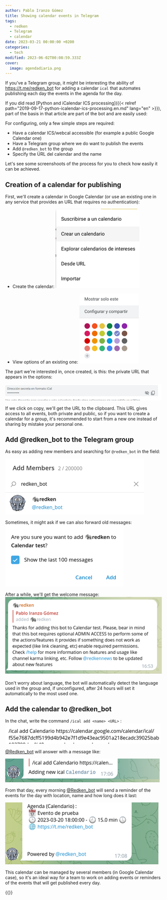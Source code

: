 ```yaml
---
author: Pablo Iranzo Gómez
title: Showing calendar events in Telegram
tags:
  - redken
  - Telegram
  - calendar
date: 2023-03-21 00:00:00 +0200
categories:
  - tech
modified: 2023-06-02T00:08:59.333Z
cover:
  image: agendadiaria.png
---
```


If you've a Telegram group, it might be interesting the ability of <https://t.me/redken_bot> for adding a calendar `ical` that automates publishing each day the events in the agenda for the day.

If you did read [Python and iCalendar ICS processing]({{< relref path="2019-09-17-python-icalendar-ics-processing.en.md" lang="en" >}}), part of the basis in that article are part of the bot and are easily used:

For configuring, only a few simple steps are required:

- Have a calendar ICS/webcal accessible (for example a public Google Calendar one)
- Have a Telegram group where we do want to publish the events
- Add `@redken_bot` to the group
- Specify the URL del calendar and the name

Let's see some screenshoots of the process for you to check how easily it can be achieved.

## Creation of a calendar for publishing

First, we'll create a calendar in Google Calendar (or use an existing one in any service that provides an URL that requires no authentication):

- Create the calendar:
  ![](createcalendar.png)

- View options of an existing one:
  ![](configandshare.png)

The part we're interested in, once created, is this: the private URL that appears in the options:

![](icalurl.png)

If we click on copy, we'll get the URL to the clipboard. This URL gives access to all events, both private and public, so if you want to create a calendar for a group, it's recommended to start from a new one instead of sharing by mistake your personal one.

## Add @redken_bot to the Telegram group

As easy as adding new members and searching for `@redken_bot` in the field:

![](addmember.png)

Sometimes, it might ask if we can also forward old messages:
![](addbot.png)

After a while, we'll get the welcome message:
![](botwelcome.png)

Don't worry about language, the bot will automatically detect the language used in the group and, if unconfigured, after 24 hours will set it automatically to the most used one.

## Add the calendar to @redken_bot

In the chat, write the command `/ical add <name> <URL>` :
![](icaladd.png)

[@Redken_bot](https://t.me/redken_bot) will answer with a message like:

![](addingnewical.png)

From that day, every morning [@Redken_bot](https://t.me/redken_bot) will send a reminder of the events for the day with location, name and how long does it last:

![](agendadiaria.png)

This calendar can be managed by several members (in Google Calendar case), so it's an ideal way for a team to work on adding events or reminders of the events that will get published every day.

{{<enjoy>}}
